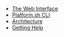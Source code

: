 * [The Web Interface](overview/web-ui/README.md)
* [Platform.sh CLI](overview/cli/README.md)
* [Architecture](reference/architecture.md)
* [Getting Help](overview/getting-help.md)